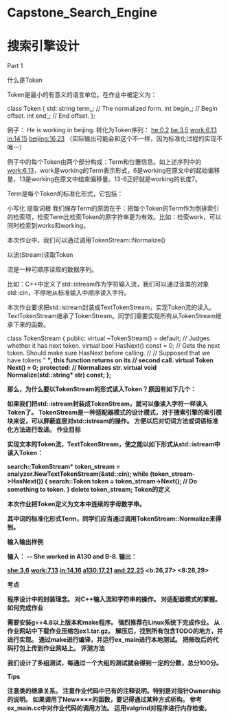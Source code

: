 # Capstone_Search_Engine
# 搜索引擎设计

Part 1

什么是Token

Token是最小的有意义的语言单位。在作业中被定义为：

class Token {
  std::string term_;  // The normalized form.
  int begin_;         // Begin offset.
  int end_;           // End offset.
};

例子：
He is working in beijing.
转化为Token序列：
<he:0,2> <be:3,5> <work:6,13> <in:14,15> <beijing:16,23>
（实际输出可能会和这个不一样，因为标准化过程的实现不唯一）

例子中的每个Token由两个部分构成：Term和位置信息。如上述序列中的<work:6,13>，work是working的Term表示形式，6是working在原文中的起始偏移量，13是working在原文中结束偏移量。13-6正好就是working的长度7。

Term是每个Token的标准化形式，它包括：

小写化
提取词根
我们保存Term的原因在于：把每个Token的Term作为倒排索引的检索项，检索Term比检索Token的原字符串更为有效。比如：检索work，可以同时检索到works和working。

本次作业中，我们可以通过调用TokenStream::Normalize()

以流(Stream)读取Token

流是一种可顺序读取的数据序列。

比如：C++中定义了std::istream作为字符输入流，我们可以通过该类的对象std::cin，不停地从标准输入中顺序读入字符。

本次作业要求把std::istream封装成TextTokenStream，实现Token流的读入。TextTokenStream继承了TokenStream。同学们需要实现所有从TokenStream继承下来的函数。

class TokenStream {
 public:
  virtual ~TokenStream() = default;  // Judges whether it has next token.
  virtual bool HasNext() const = 0;
  // Gets the next token. Should make sure HasNext before calling.
  //
  // Supposed that we have tokens "<a> <b>", this function returns <b> on its
  // second call.
  virtual Token Next() = 0;
 protected:
  // Normalizes str.
  virtual void Normalize(std::string* str) const;
};

那么，为什么要以TokenStream的形式读入Token？原因有如下几个：

如果我们把std::istream封装成TokenStream，就可以像读入字符一样读入Token了。
TokenStream是一种适配器模式的设计模式，对于搜索引擎的索引模块来说，可以屏蔽底层对std::istream的操作。
方便以后对切词方法或词语标准化方法进行改进。
作业目标

实现文本的Token流，TextTokenStream，使之能以如下形式从std::istream中读入Token：

search::TokenStream* token_stream = analyzer.NewTextTokenStream(&std::cin);
while (token_stream->HasNext()) {
  search::Token token = token_stream->Next();
  // Do something to token.
}
delete token_stream;
Token的定义

本次作业把Token定义为文本中连续的字母数字串。

其中词的标准化形式Term，同学们应当通过调用TokenStream::Normalize来得到。

输入输出样例

输入：
-- She worked in A130 and B-8.
输出：

<she:3,6> <work:7,13> <in:14,16> <a130:17,21> <and:22,25> <b:26,27> <8:28,29>

考点

程序设计中的封装理念。
对C++输入流和字符串的操作。
对适配器模式的掌握。
如何完成作业

需要安装g++4.8以上版本和make程序。
强烈推荐在Linux系统下完成作业。
从作业网站中下载作业压缩包ex1.tar.gz。
解压后，找到所有包含TODO的地方，并进行实现。
通过make进行编译，并运行ex_main进行本地测试。
把修改后的代码打包上传到作业网站上。
评测方法

我们设计了多组测试，每通过一个大组的测试就会得到一定的分数，总分100分。

Tips

注意类的继承关系。
注意作业代码中已有的注释说明。特别是对指针Ownership的说明。
如果调用了New××××的函数，要记得通过某种方式析构。
参考ex_main.cc中对作业代码的调用方法。
运用valgrind对程序进行内存检查。
